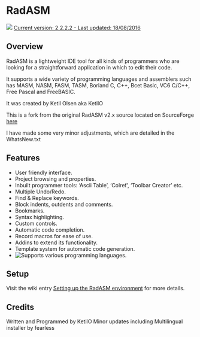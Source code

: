 # RadASM

![](https://github.com/mrfearless/RadASM2/blob/master/Res/RadAsm.png) [Current version: 2.2.2.2 - Last updated: 18/08/2016](https://github.com/mrfearless/RadASM2/releases/latest)

## Overview

RadASM is a lightweight IDE tool for all kinds of programmers who are looking for a straightforward application in which to edit their code.

It supports a wide variety of programming languages and assemblers such has MASM, NASM, FASM, TASM, Borland C, C++, Bcet Basic, VC6 C/C++, Free Pascal and FreeBASIC.

It was created by Ketil Olsen aka KetilO

This is a fork from the original RadASM v2.x source located on SourceForge [here](https://sourceforge.net/p/fbedit/code/2014/tree/)

I have made some very minor adjustments, which are detailed in the WhatsNew.txt


## Features
* User friendly interface.
* Project browsing and properties.
* Inbuilt programmer tools: ‘Ascii Table’, ‘Colref’, ‘Toolbar Creator’ etc.
* Multiple Undo/Redo.
* Find & Replace keywords.
* Block indents, outdents and comments.
* Bookmarks.
* Syntax highlighting.
* Custom controls.
* Automatic code completion.
* Record macros for ease of use.
* Addins to extend its functionality.
* Template system for automatic code generation.
* ![Supports various programming languages.](https://github.com/mrfearless/RadASM2/wiki/Supported-Programming-Languages)


## Setup
Visit the wiki entry [Setting up the RadASM environment](https://github.com/mrfearless/RadASM2/wiki/Setting-up-the-RadASM-environment) for more details.


## Credits
Written and Programmed by KetilO
Minor updates including Multilingual installer by fearless

